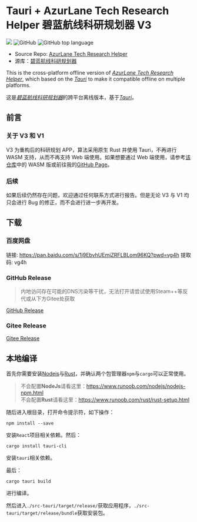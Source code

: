 <h1>Tauri + AzurLane Tech Research Helper 碧蓝航线科研规划器 V3</h1>

<p>
<a href="https://space.bilibili.com/526159315"><img src="https://img.shields.io/badge/Author-%E7%BB%9F%E5%90%88%E9%83%A825000mm%E8%A3%85%E7%94%B2%E9%99%84%E7%94%B2(526159315)-blue"></a>
<img alt="GitHub" src="https://img.shields.io/github/license/Embers-of-the-Fire/Azurlane-techreseach-helper-tauri?color=yellow">
<img alt="GitHub top language" src="https://img.shields.io/github/languages/top/Embers-of-the-Fire/Azurlane-techreseach-helper-tauri?color=green">
</p>

-   Source Repo: [AzurLane Tech Research Helper][source-repo]
-   源库：[碧蓝航线科研规划器][source-repo]

This is the cross-platform offline version of [_AzurLane Tech Research Helper_][source-repo], which based on the [_Tauri_][tauri] to make it compatible offline on multiple platforms.

这是[_碧蓝航线科研规划器_][source-repo]的跨平台离线版本，基于[_Tauri_][tauri]。

[source-repo]: https://github.com/Embers-of-the-Fire/AzurLane-Tech-Research-Helper
[tauri]: https://tauri.app/

## 前言

### 关于 V3 和 V1

V3 为重构后的科研规划 APP，算法采用原生 Rust 并使用 Tauri，不再进行 WASM 支持，从而不再支持 Web 端使用。如果想要通过 Web 端使用，请参考[该仓库][wasm-version]中的 WASM 版或前往我的[GitHub Page][github-page]。

[wasm-version]: https://github.com/Embers-of-the-Fire/AzurLane-Tech-Research-Helper
[github-page]: https://embers-of-the-fire.github.io/

### 后续

如果后续仍然存在问题，欢迎通过任何联系方式进行报告。但是无论 V3 与 V1 均只会进行 Bug 的修正，而不会进行进一步再开发。

## 下载

### 百度网盘

链接: https://pan.baidu.com/s/1j9EbvhUEmjZRFLBLom96KQ?pwd=vg4h 提取码: vg4h

### GitHub Release

> 内地访问存在可能的DNS污染等干扰，无法打开请尝试使用Steam++等反代或从下方Gitee处获取

[GitHub Release](https://github.com/Embers-of-the-Fire/Azurlane-techreseach-helper-tauri/releases/tag/main)

### Gitee Release

[Gitee Release](https://gitee.com/embers-of-the-fire/Azurlane-techreseach-helper-tauri/releases/tag/v0.3.0)

## 本地编译

首先你需要安装[Nodejs](https://nodejs.org/)与[Rust](https://rust-lang.org)，并确认两个包管理器`npm`与`cargo`可以正常使用。

> 不会配置**NodeJs**请看这里：<https://www.runoob.com/nodejs/nodejs-npm.html>  
> 不会配置**Rust**请看这里：<https://www.runoob.com/rust/rust-setup.html>

随后进入根目录，打开命令提示符，如下操作：

```batch
npm install --save
```

安装`React`项目相关依赖。然后：

```batch
cargo install tauri-cli
```

安装`tauri`相关依赖。

最后：

```batch
cargo tauri build
```

进行编译。

然后进入`./src-tauri/target/release/`获取应用程序，`./src-tauri/target/release/bundle`获取安装包。
